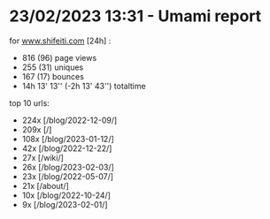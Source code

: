 # 23/02/2023 13:31 - Umami report
for www.shifeiti.com [24h] :

 - 816 (96) page views
 - 255 (31) uniques
 - 167 (17) bounces
 - 14h 13' 13'' (-2h 13' 43'') totaltime


top 10 urls:
 - 224x [/blog/2022-12-09/]
 - 209x [/]
 - 108x [/blog/2023-01-12/]
 - 42x [/blog/2022-12-22/]
 - 27x [/wiki/]
 - 26x [/blog/2023-02-03/]
 - 23x [/blog/2022-05-07/]
 - 21x [/about/]
 - 10x [/blog/2022-10-24/]
 - 9x [/blog/2023-02-01/]


